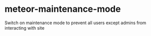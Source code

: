 meteor-maintenance-mode
=======================

Switch on maintenance mode to prevent all users except admins from interacting with site
